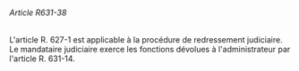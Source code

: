 ###### Article R631-38

L'article R. 627-1 est applicable à la procédure de redressement judiciaire. Le mandataire judiciaire exerce les fonctions dévolues à l'administrateur par l'article R. 631-14.

